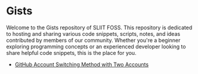 # Gists


Welcome to the Gists repository of SLIIT FOSS. This repository is dedicated to hosting and sharing various code snippets, scripts, notes, and ideas contributed by members of our community. Whether you're a beginner exploring programming concepts or an experienced developer looking to share helpful code snippets, this is the place for you.


- [GitHub Account Switching Method with Two Accounts](multi-github.md)
